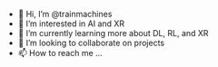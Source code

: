 - 👋 Hi, I’m @trainmachines
- 👀 I’m interested in AI and XR
- 🌱 I’m currently learning more about DL, RL, and XR
- 💞️ I’m looking to collaborate on projects
- 📫 How to reach me ...

<!---
trainmachines/trainmachines is a ✨ special ✨ repository because its `README.md` (this file) appears on your GitHub profile.
You can click the Preview link to take a look at your changes.
--->
